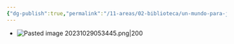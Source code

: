 ```yaml
---
{"dg-publish":true,"permalink":"/11-areas/02-biblioteca/un-mundo-para-julius/","noteIcon":""}
---
```


- ![Pasted image 20231029053445.png|200](/img/user/10%20Entrada%20%F0%9F%9B%92/%F0%9F%92%BE%20Adjuntos/Pasted%20image%2020231029053445.png)